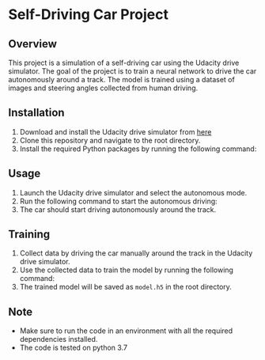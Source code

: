 # Self-Driving Car Project

## Overview
This project is a simulation of a self-driving car using the Udacity drive simulator. The goal of the project is to train a neural network to drive the car autonomously around a track. The model is trained using a dataset of images and steering angles collected from human driving.

## Installation
1. Download and install the Udacity drive simulator from [here](https://github.com/udacity/self-driving-car-sim)
2. Clone this repository and navigate to the root directory.
3. Install the required Python packages by running the following command:

## Usage
1. Launch the Udacity drive simulator and select the autonomous mode.
2. Run the following command to start the autonomous driving:
3. The car should start driving autonomously around the track.

## Training
1. Collect data by driving the car manually around the track in the Udacity drive simulator.
2. Use the collected data to train the model by running the following command:
3. The trained model will be saved as `model.h5` in the root directory.

## Note
- Make sure to run the code in an environment with all the required dependencies installed.
- The code is tested on python 3.7


